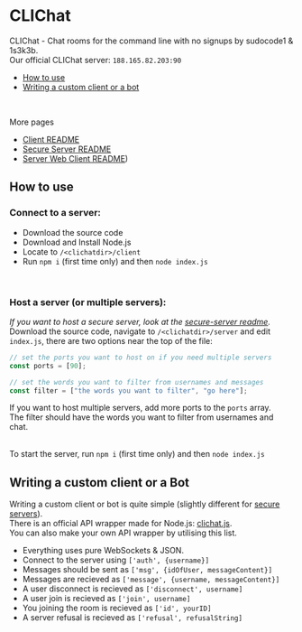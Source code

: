 # CLIChat
CLIChat - Chat rooms for the command line with no signups by sudocode1 & 1s3k3b. <br>
Our official CLIChat server: `188.165.82.203:90` <br>
- [How to use](#how-to-use)
- [Writing a custom client or a bot](#writing-a-custom-client-or-a-bot)
<br>

More pages
- [Client README](https://github.com/sudocode1/clichat/blob/master/client/README.md)
- [Secure Server README](https://github.com/sudocode1/clichat/blob/master/secure-server/README.md)
- [Server Web Client README](https://github.com/sudocode1/clichat/blob/master/server/web/README.md))
## How to use
### Connect to a server:
- Download the source code
- Download and Install Node.js
- Locate to `/<clichatdir>/client`
- Run `npm i` (first time only) and then `node index.js`

<br>

### Host a server (or multiple servers):
_If you want to host a secure server, look at the [secure-server readme](https://github.com/sudocode1/clichat/blob/master/secure-server/README.md)._ <br>
Download the source code, navigate to `/<clichatdir>/server` and edit `index.js`, there are two options near the top of the file:
```js
// set the ports you want to host on if you need multiple servers
const ports = [90];

// set the words you want to filter from usernames and messages
const filter = ["the words you want to filter", "go here"];
```
If you want to host multiple servers, add more ports to the `ports` array. <br>
The filter should have the words you want to filter from usernames and chat. <br> <br>

To start the server, run `npm i` (first time only) and then `node index.js`

## Writing a custom client or a Bot
Writing a custom client or bot is quite simple (slightly different for [secure servers](https://github.com/sudocode1/clichat/blob/master/secure-server/README.md)).<br>
There is an official API wrapper made for Node.js: [clichat.js](https://github.com/sudocode1/clichat.js).<br>
You can also make your own API wrapper by utilising this list. 
- Everything uses pure WebSockets & JSON.
- Connect to the server using `['auth', {username}]`
- Messages should be sent as `['msg', {idOfUser, messageContent}]`
- Messages are recieved as `['message', {username, messageContent}]`
- A user disconnect is recieved as `['disconnect', username]`
- A user join is recieved as `['join', username]`
- You joining the room is recieved as `['id', yourID]`
- A server refusal is recieved as `['refusal', refusalString]` 
